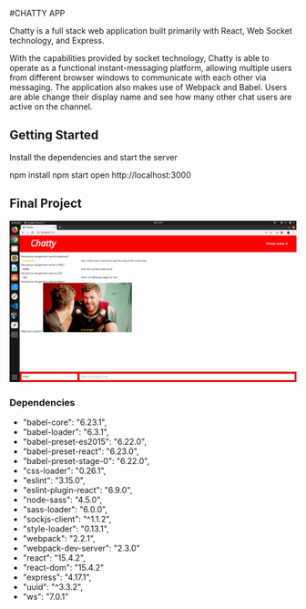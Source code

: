 #CHATTY APP

Chatty is a full stack web application built primarily with React, Web Socket technology, and Express.

With the capabilities provided by socket technology, Chatty is able to operate as a functional instant-messaging platform, allowing multiple users from different browser windows to communicate with each other via messaging. The application also makes use of Webpack and Babel. Users are able change their display name and see how many other chat users are active on the channel. 

## Getting Started

Install the dependencies and start the server

npm install
npm start
open http://localhost:3000

## Final Project

!["Display interface, message input system, change username colour, and sending images feature"](https://github.com/carlojavier/ChattyApp/blob/master/screenshots/chatty_screenshot.png?raw=true)


### Dependencies

* "babel-core": "6.23.1",
* "babel-loader": "6.3.1",
* "babel-preset-es2015": "6.22.0",
* "babel-preset-react": "6.23.0",
* "babel-preset-stage-0": "6.22.0",
* "css-loader": "0.26.1",
* "eslint": "3.15.0",
* "eslint-plugin-react": "6.9.0",
* "node-sass": "4.5.0",
* "sass-loader": "6.0.0",
* "sockjs-client": "^1.1.2",
* "style-loader": "0.13.1",
* "webpack": "2.2.1",
* "webpack-dev-server": "2.3.0"
* "react": "15.4.2",
* "react-dom": "15.4.2"
* "express": "4.17.1",
* "uuid": "^3.3.2",
* "ws": "7.0.1"